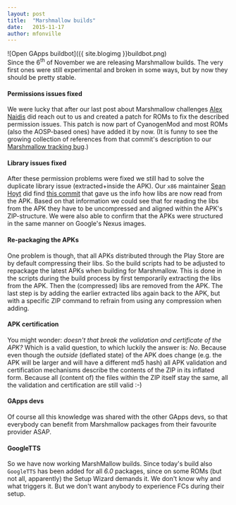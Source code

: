 ```yaml
---
layout: post
title:  "Marshmallow builds"
date:   2015-11-17
author: mfonville
---
```

<div markdown='1'>
![Open GApps buildbot]({{ site.blogimg }}buildbot.png)
</div>
Since the 6<sup>th</sup> of November we are releasing Marshmallow builds. The very first ones were still experimental and broken in some ways, but by now they should be pretty stable.

#### Permissions issues fixed
We were lucky that after our last post about Marshmallow challenges [Alex Naidis](https://github.com/TheCrazyLex) did reach out to us and created a patch for ROMs to fix the described permission issues. This patch is now part of CyanogenMod and most ROMs (also the AOSP-based ones) have added it by now. (It is funny to see the growing collection of references from that commit's description to our [Marshmallow tracking bug](https://github.com/opengapps/opengapps/issues/93).)

#### Library issues fixed
After these permission problems were fixed we still had to solve the duplicate library issue (extracted+inside the APK).
Our `x86` maintainer [Sean Hoyt](https://github.com/orgs/opengapps/people/deadman96385) did find [this commit]( https://github.com/android/platform_frameworks_base/commit/ff193d642eea7128faad837d19e347cd25212c27 ) that gave us the info how libs are now read from the APK.
Based on that information we could see that for reading the libs from the APK they have to be uncompressed and aligned within the APK's ZIP-structure. We were also able to confirm that the APKs were structured in the same manner on Google's Nexus images.

#### Re-packaging the APKs
One problem is though, that all APKs distributed through the Play Store are by default compressing their libs. So the build scripts had to be adjusted to repackage the latest APKs when building for Marshmallow. This is done in the scripts during the build process by first temporarily extracting the libs from the APK. Then the (compressed) libs are removed from the APK. The last step is by adding the earlier extracted libs again back to the APK, but with a specific ZIP command to refrain from using any compression when adding.

#### APK certification
You might wonder: *doesn't that break the validation and certificate of the APK?* Which is a valid question, to which luckily the answer is: *No*. Because even though the *outside* (deflated state) of the APK does change (e.g. the APK will be larger and will have a different md5 hash) all APK validation and certification mechanisms describe the contents of the ZIP in its inflated form. Because all (content of) the files within the ZIP itself stay the same, all the validation and certification are still valid :-)

#### GApps devs
Of course all this knowledge was shared with the other GApps devs, so that everybody can benefit from Marshmallow packages from their favourite provider ASAP.

#### GoogleTTS
So we have now working MarshMallow builds. Since today's build also `GoogleTTS` has been added for all *6.0* packages, since on some ROMs (but not all, apparently) the Setup Wizard demands it. We don't know why and what triggers it. But we don't want anybody to experience FCs during their setup.﻿
